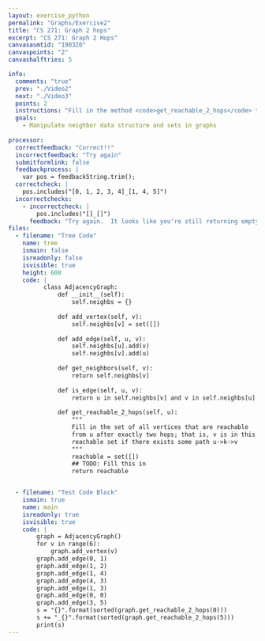 ```yaml
---
layout: exercise_python
permalink: "Graphs/Exercise2"
title: "CS 271: Graph 2 hops"
excerpt: "CS 271: Graph 2 Hops"
canvasasmtid: "190326"
canvaspoints: "2"
canvashalftries: 5

info:
  comments: "true"
  prev: "./Video2"
  next: "./Video3"
  points: 2
  instructions: "Fill in the method <code>get_reachable_2_hops</code> to compute the set of vertices that are reachable from a particular vertex in <b>exactly</b> 2 hops."
  goals:
    - Manipulate neighbor data structure and sets in graphs
    
processor:  
  correctfeedback: "Correct!!" 
  incorrectfeedback: "Try again"
  submitformlink: false
  feedbackprocess: | 
    var pos = feedbackString.trim();
  correctcheck: |
    pos.includes("[0, 1, 2, 3, 4]_[1, 4, 5]")
  incorrectchecks:
    - incorrectcheck: |
        pos.includes("[]_[]")
      feedback: "Try again.  It looks like you're still returning empty sets"
files:
  - filename: "Tree Code"
    name: tree
    ismain: false
    isreadonly: false
    isvisible: true
    height: 600
    code: | 
          class AdjacencyGraph:
              def __init__(self):
                  self.neighbs = {}
              
              def add_vertex(self, v):
                  self.neighbs[v] = set([])
              
              def add_edge(self, u, v):
                  self.neighbs[u].add(v)
                  self.neighbs[v].add(u)
              
              def get_neighbors(self, v):
                  return self.neighbs[v]
              
              def is_edge(self, u, v):
                  return u in self.neighbs[v] and v in self.neighbs[u]
              
              def get_reachable_2_hops(self, u):
                  """
                  Fill in the set of all vertices that are reachable
                  from u after exactly two hops; that is, v is in this
                  reachable set if there exists some path u->k->v
                  """
                  reachable = set([])
                  ## TODO: Fill this in
                  return reachable


  - filename: "Test Code Block"
    ismain: true
    name: main
    isreadonly: true
    isvisible: true
    code: |
        graph = AdjacencyGraph()
        for v in range(6):
            graph.add_vertex(v)
        graph.add_edge(0, 1)
        graph.add_edge(1, 2)
        graph.add_edge(1, 4)
        graph.add_edge(4, 3)
        graph.add_edge(1, 3)
        graph.add_edge(0, 0)
        graph.add_edge(3, 5)
        s = "{}".format(sorted(graph.get_reachable_2_hops(0)))
        s += "_{}".format(sorted(graph.get_reachable_2_hops(5)))
        print(s)
---
```

